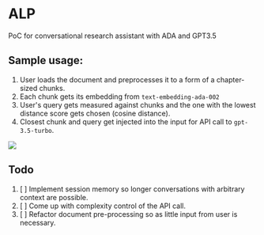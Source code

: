 # ALP

PoC for conversational research assistant with ADA and GPT3.5

## Sample usage:

1. User loads the document and preprocesses it to a form of a chapter-sized chunks.
2. Each chunk gets its embedding from ```text-embedding-ada-002```
3. User's query gets measured against chunks and the one with the lowest distance score gets chosen (cosine distance).
4. Closest chunk and query get injected into the input for API call to ```gpt-3.5-turbo```. 

<img src="https://github.com/rpast/horizon/blob/context_preprocessing/static/alp_demo.gif?raw=true"></img>


## Todo

1. [ ] Implement session memory so longer conversations with arbitrary context are possible.
2. [ ] Come up with complexity control of the API call.
3. [ ] Refactor document pre-processing so as little input from user is necessary.